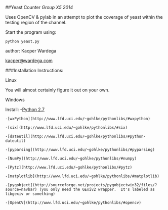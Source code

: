 ##Yeast Counter *Group X5 2014*

Uses OpenCV & pylab in an attempt to plot the coverage of yeast
within the testing region of the channel.

Start the program using:
```
python yeast.py
```

author:
Kacper Wardega

kacper@wardega.com

###Installation Instructions:

Linux

You will almost certainly figure it out on your own.

Windows

Install:
	-[Python 2.7](https://www.python.org/download/releases/2.7.6)  

	-[wxPython](http://www.lfd.uci.edu/~gohlke/pythonlibs/#wxpython)  

 	-[six](http://www.lfd.uci.edu/~gohlke/pythonlibs/#six)  

 	-[dateutil](http://www.lfd.uci.edu/~gohlke/pythonlibs/#python-dateutil)  

 	-[pyparsing](http://www.lfd.uci.edu/~gohlke/pythonlibs/#pyparsing)  

 	-[NumPy](http://www.lfd.uci.edu/~gohlke/pythonlibs/#numpy)  

 	-[Pytz](http://www.lfd.uci.edu/~gohlke/pythonlibs/#pytz)  

 	-[matplotlib](http://www.lfd.uci.edu/~gohlke/pythonlibs/#matplotlib)  

 	-[pygobject](http://sourceforge.net/projects/pygobjectwin32/files/?source=navbar) (you only need the GExiv2 wrapper.  It's labeled as libgexiv or something)  

 	-[OpenCV](http://www.lfd.uci.edu/~gohlke/pythonlibs/#opencv)  
 	